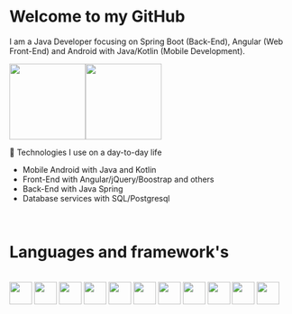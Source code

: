 <h1> Welcome to my GitHub </h1>

I am a Java Developer focusing on Spring Boot (Back-End),  Angular (Web Front-End) and Android with Java/Kotlin (Mobile Development).


<div>
    <img height="135em" src="https://github-readme-stats-ten-gilt.vercel.app/api?username=devgustavopavao&show_icons=true&theme=dracula&count_private=false"><img height="135em" src="https://github-readme-stats-ten-gilt.vercel.app/api/top-langs/?username=devgustavopavao&layout=compact&theme=dracula">
</div>

🧰 Technologies I use on a day-to-day life
  <ul>
      <li>Mobile Android with Java and Kotlin</li>
      <li>Front-End with Angular/jQuery/Boostrap and others</li>
      <li>Back-End with Java Spring</li>
      <li>Database services with SQL/Postgresql</li>
      
  </ul>
  <br/>
  <h1> Languages and framework's </h1> <br>
  <div>
    <img height='40em' src='https://cdn.worldvectorlogo.com/logos/java.svg'>
     <img height='40em' src='https://cdn.worldvectorlogo.com/logos/kotlin-1.svg'>
    <img height='40em' src='https://cdn.worldvectorlogo.com/logos/spring-3.svg'>
     <img height='40em' src="https://cdn.worldvectorlogo.com/logos/postgresql.svg">
    <img height='40em' src="https://cdn.worldvectorlogo.com/logos/typescript.svg">
    <img height='40em' src="https://cdn.worldvectorlogo.com/logos/logo-javascript.svg">
    <img height='40em' src="https://cdn.worldvectorlogo.com/logos/html-1.svg">
    <img height='40em' src='https://cdn.worldvectorlogo.com/logos/css-3.svg'>
     <img height='40em' src='https://cdn.worldvectorlogo.com/logos/bootstrap-4.svg'>
      <img height='40em' src="https://cdn.worldvectorlogo.com/logos/jquery-3.svg">
     <img height='40em' src="https://cdn.worldvectorlogo.com/logos/angular-3.svg">
     
  </div>


 
